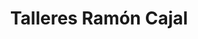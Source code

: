 ---
title: "Talleres Ramón Cajal"
url: /jaca/talleres-ramon-cajal/
shop: reparación de automóviles
---